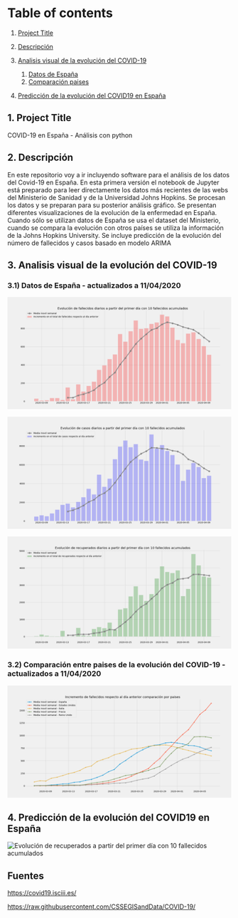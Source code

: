 
# Table of contents
1. [Project Title](#Project_Title)
2. [Descripción](#Descripción)
3. [Analisis visual de la evolución del COVID-19](#Analisis_visual)
    1. [Datos de España](#Dato_España)
	2. [Comparación paises](#paises)

4. [Predicción de la evolución del COVID19 en España](#Predicción)

## 1. Project Title <a name="Project_Title"></a>
COVID-19 en España - Análisis con python

## 2. Descripción <a name="Descripción"></a>
En este repositorio voy a ir incluyendo software para el análisis de los datos del Covid-19 en España. En esta primera versión el notebook de Jupyter está preparado para leer directamente los datos más recientes de las webs del Ministerio de Sanidad y de la Universidad Johns Hopkins. Se procesan los datos y se preparan para su posterior análisis gráfico. Se presentan diferentes visualizaciones de la evolución de la enfermedad en España. Cuando sólo se utilizan datos de España se usa el dataset del Ministerio, cuando se compara la evolución con otros países se utiliza la información de la Johns Hopkins University. Se incluye predicción de la evolución del número de fallecidos y casos basado en modelo ARIMA


## 3. Analisis visual de la evolución del COVID-19 <a name="Analisis_visual"></a>

### 3.1) Datos de España - **actualizados a 11/04/2020** <a name="Dato_España"></a>

![Evolución de fallecidos a partir del primer día con 10 fallecidos acumulados](https://github.com/guille-arguello/covid19_spain/blob/master/resources/imagenes/fallecidos.png)

![Evolución de casos a partir del primer día con 10 fallecidos acumulados](https://github.com/guille-arguello/covid19_spain/blob/master/resources/imagenes/casos.png)

![Evolución de recuperados a partir del primer día con 10 fallecidos acumulados](https://github.com/guille-arguello/covid19_spain/blob/master/resources/imagenes/recuperados.png)


### 3.2) Comparación entre paises de la evolución del COVID-19 - **actualizados a 11/04/2020** <a name="paises"></a>

![Evolución de recuperados a partir del primer día con 10 fallecidos acumulados](https://github.com/guille-arguello/covid19_spain/blob/master/resources/imagenes/paises.png)


## 4. Predicción de la evolución del COVID19 en España <a name="Predicción"></a>

![Evolución de recuperados a partir del primer día con 10 fallecidos acumulados](https://github.com/guille-arguello/covid19_spain/blob/master/resources/imagenes/predicción.png)


## Fuentes

https://covid19.isciii.es/

https://raw.githubusercontent.com/CSSEGISandData/COVID-19/
